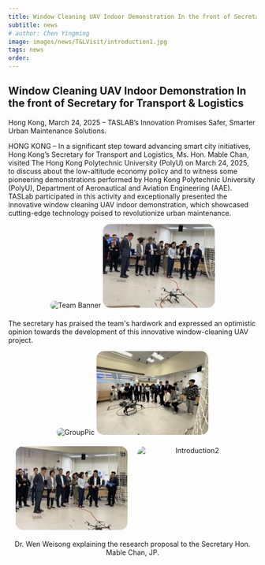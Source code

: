 ```yaml
---
title: Window Cleaning UAV Indoor Demonstration In the front of Secretary for Transport & Logistics
subtitle: news
# author: Chen Yingming
image: images/news/T&LVisit/introduction1.jpg
tags: news
order: 
---
```


## Window Cleaning UAV Indoor Demonstration In the front of Secretary for Transport & Logistics

Hong Kong, March 24, 2025 – TASLAB’s Innovation Promises Safer, Smarter Urban Maintenance Solutions.

HONG KONG – In a significant step toward advancing smart city initiatives, Hong Kong’s Secretary for Transport and Logistics, Ms. Hon. Mable Chan, visited The Hong Kong Polytechnic University (PolyU) on March 24, 2025, to discuss about the low-altitude economy policy and to witness some pioneering demonstrations performed by Hong Kong Polytechnic University (PolyU), Department of Aeronautical and Aviation Engineering (AAE). TASLab participated in this activity and exceptionally presented the innovative window cleaning UAV indoor demonstration, which showcased cutting-edge technology poised to revolutionize urban maintenance.

<div style="text-align: center; margin-bottom: 20px;">
  <img src="https://github.com/PolyU-TASLAB/polyu-taslab.github.io/raw/main/images/news/T&LVisit/cleaning2.jpg" alt="Team Banner" 
       style="width: 45%; height: auto; object-fit: cover; max-width: 850px; margin: 0 auto; border-radius: 15px;">
  <img src="https://github.com/PolyU-TASLAB/polyu-taslab.github.io/raw/main/images/news/T&LVisit/introduction1.jpg" alt="Introduction1" 
       style="width: 45%; height: auto; object-fit: cover; border-radius: 15px;">
</div>

The secretary has praised the team's hardwork and expressed an optimistic opinion towards the development of this innovative window-cleaning UAV project. 

<div style="text-align: center; margin-bottom: 20px;">
  <img src="https://github.com/PolyU-TASLAB/polyu-taslab.github.io/raw/main/images/news/T&LVisit/cleaning1.jpg" alt="GroupPic" 
        style="width: 45%; height: auto; object-fit: cover; max-width: 850px; margin: 0 auto; border-radius: 15px;">
  <img src="https://github.com/PolyU-TASLAB/polyu-taslab.github.io/raw/main/images/news/T&LVisit/IMG_0005.JPEG" alt="GroupPic" 
       style="width: 45%; height: auto; object-fit: cover; max-width: 850px; margin: 0 auto; border-radius: 15px;">
</div>
<div style="text-align: center; margin-bottom: 20px; display: flex; justify-content: center; gap: 20px;">
  <img src="https://github.com/PolyU-TASLAB/polyu-taslab.github.io/raw/main/images/news/T&LVisit/group1.jpg" alt="group" 
       style="width: 45%; height: auto; object-fit: cover; border-radius: 15px;">
  <img src="https://github.com/PolyU-TASLAB/polyu-taslab.github.io/raw/main/images/news/T&LVisit/introduction2.jpg" alt="Introduction2" 
       style="width: 45%; height: auto; object-fit: cover; border-radius: 15px;">
</div>
<div style="text-align: center; margin-bottom: 20px;">
   Dr. Wen Weisong explaining the research proposal to the Secretary Hon. Mable Chan, JP.
</div>